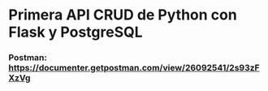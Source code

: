# Primera API CRUD de Python con Flask y PostgreSQL

### Postman: https://documenter.getpostman.com/view/26092541/2s93zFXzVg